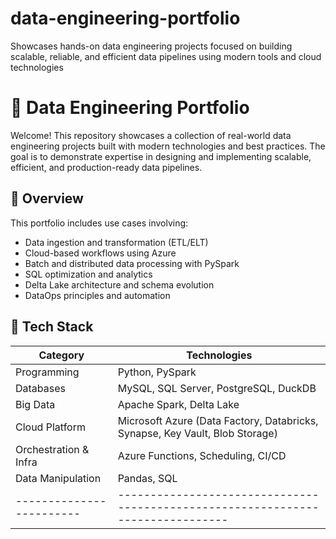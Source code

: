 # data-engineering-portfolio
Showcases hands-on data engineering projects focused on building scalable, reliable, and efficient data pipelines using modern tools and cloud technologies
# 🧠 Data Engineering Portfolio

Welcome! This repository showcases a collection of real-world data engineering projects built with modern technologies and best practices. The goal is to demonstrate expertise in designing and implementing scalable, efficient, and production-ready data pipelines.

## 🚀 Overview

This portfolio includes use cases involving:

- Data ingestion and transformation (ETL/ELT)
- Cloud-based workflows using Azure
- Batch and distributed data processing with PySpark
- SQL optimization and analytics
- Delta Lake architecture and schema evolution
- DataOps principles and automation

## 🧰 Tech Stack

| Category                | Technologies                                                                 |
|------------------------|-------------------------------------------------------------------------------|
| Programming            | Python, PySpark                                                               |
| Databases              | MySQL, SQL Server, PostgreSQL, DuckDB                                         |
| Big Data               | Apache Spark, Delta Lake                                                      |
| Cloud Platform         | Microsoft Azure (Data Factory, Databricks, Synapse, Key Vault, Blob Storage) |
| Orchestration & Infra  | Azure Functions, Scheduling, CI/CD                                            |
| Data Manipulation      | Pandas, SQL                                                                   |
|------------------------|-------------------------------------------------------------------------------|

